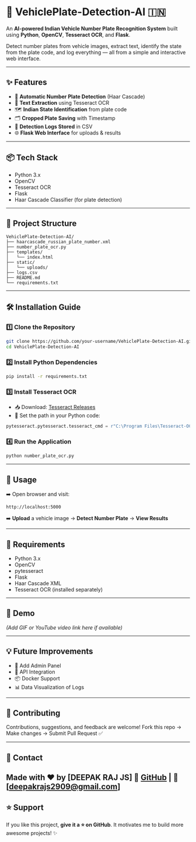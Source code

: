 # 🚗 VehiclePlate-Detection-AI 🇮🇳

An **AI-powered Indian Vehicle Number Plate Recognition System** built using **Python**, **OpenCV**, **Tesseract OCR**, and **Flask**.

Detect number plates from vehicle images, extract text, identify the state from the plate code, and log everything — all from a simple and interactive web interface.

---

## ✨ Features

* 🎯 **Automatic Number Plate Detection** (Haar Cascade)
* 🔎 **Text Extraction** using Tesseract OCR
* 🗺️ **Indian State Identification** from plate code
* 🗂️ **Cropped Plate Saving** with Timestamp
* 📑 **Detection Logs Stored** in CSV
* 🌐 **Flask Web Interface** for uploads & results

---

## 📦 Tech Stack

* Python 3.x
* OpenCV
* Tesseract OCR
* Flask
* Haar Cascade Classifier (for plate detection)

---

## 📁 Project Structure

```
VehiclePlate-Detection-AI/
├── haarcascade_russian_plate_number.xml
├── number_plate_ocr.py
├── templates/
│   └── index.html
├── static/
│   └── uploads/
├── logs.csv
├── README.md
└── requirements.txt
```

---

## 🛠️ Installation Guide

### 1️⃣ Clone the Repository

```bash
git clone https://github.com/your-username/VehiclePlate-Detection-AI.git
cd VehiclePlate-Detection-AI
```

### 2️⃣ Install Python Dependencies

```bash
pip install -r requirements.txt
```

### 3️⃣ Install Tesseract OCR

* 📥 Download: [Tesseract Releases](https://github.com/tesseract-ocr/tesseract/releases)
* 🔧 Set the path in your Python code:

```python
pytesseract.pytesseract.tesseract_cmd = r"C:\Program Files\Tesseract-OCR\tesseract.exe"
```

### 4️⃣ Run the Application

```bash
python number_plate_ocr.py
```

---

## 🚀 Usage

➡️ Open browser and visit:

```
http://localhost:5000
```

➡️ **Upload** a vehicle image → **Detect Number Plate** → **View Results**

---

## 📌 Requirements

* Python 3.x
* OpenCV
* pytesseract
* Flask
* Haar Cascade XML
* Tesseract OCR (installed separately)

---

## 🎥 Demo

*(Add GIF or YouTube video link here if available)*

---

## 💡 Future Improvements

* 🔐 Add Admin Panel
* 📱 API Integration
* 📦 Docker Support
* 📊 Data Visualization of Logs

---

## 🤝 Contributing

Contributions, suggestions, and feedback are welcome!
Fork this repo → Make changes → Submit Pull Request ✅

---

## 📧 Contact

Made with ❤️ by \[DEEPAK RAJ JS]
🔗 [GitHub](https://github.com/deepakrajjs) | 📧 [deepakrajs2909@gmail.com]
---

## ⭐ Support

If you like this project, **give it a ⭐ on GitHub**.
It motivates me to build more awesome projects! ✨
